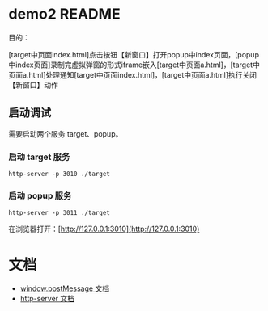 # demo2 README

目的：

[target中页面index.html]点击按钮【新窗口】打开popup中index页面，[popup中index页面]录制完虚拟弹窗的形式iframe嵌入[target中页面a.html]，[target中页面a.html]处理通知[target中页面index.html]，[target中页面a.html]执行关闭【新窗口】动作

## 启动调试

需要启动两个服务 target、popup。

### 启动 target 服务

```
http-server -p 3010 ./target
```

### 启动 popup 服务

```
http-server -p 3011 ./target
```

在浏览器打开：[http://127.0.0.1:3010](http://127.0.0.1:3010)

# 文档

- [window.postMessage 文档](https://developer.mozilla.org/zh-CN/docs/Web/API/Window/postMessage)
- [http-server 文档](https://github.com/indexzero/http-server)